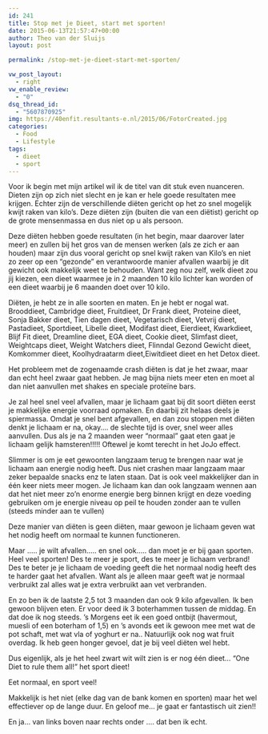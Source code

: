 ```yaml
---
id: 241
title: Stop met je Dieet, start met sporten!
date: 2015-06-13T21:57:47+00:00
author: Theo van der Sluijs
layout: post

permalink: /stop-met-je-dieet-start-met-sporten/

vw_post_layout:
  - right
vw_enable_review:
  - "0"
dsq_thread_id:
  - "5607870925"
img: https://40enfit.resultants-e.nl/2015/06/FotorCreated.jpg
categories:
  - Food
  - Lifestyle
tags:
  - dieet
  - sport
---
```

Voor ik begin met mijn artikel wil ik de titel van dit stuk even nuanceren. Dieten zijn op zich niet slecht en je kan er hele goede resultaten mee krijgen. Echter zijn de verschillende diëten gericht op het zo snel mogelijk kwijt raken van kilo’s. Deze diëten zijn (buiten die van een diëtist) gericht op de grote mensenmassa en dus niet op u als persoon.

Deze diëten hebben goede resultaten (in het begin, maar daarover later meer) en zullen bij het gros van de mensen werken (als ze zich er aan houden) maar zijn dus vooral gericht op snel kwijt raken van Kilo’s en niet zo zeer op een “gezonde” en verantwoorde manier afvallen waarbij je dit gewicht ook makkelijk weet te behouden. Want zeg nou zelf, welk dieet zou jij kiezen, een dieet waarmee je in 2 maanden 10 kilo lichter kan worden of een dieet waarbij je 6 maanden doet over 10 kilo.

<!--more-->


  
Diëten, je hebt ze in alle soorten en maten. En je hebt er nogal wat. Brooddieet, Cambridge dieet, Fruitdieet, Dr Frank dieet, Proteine dieet, Sonja Bakker dieet, Tien dagen dieet, Vegetarisch dieet, Vetvrij dieet, Pastadieet, Sportdieet, Libelle dieet, Modifast dieet, Eierdieet, Kwarkdieet, Blijf Fit dieet, Dreamline dieet, EGA dieet, Cookie dieet, Slimfast dieet, Weightcaps dieet, Weight Watchers dieet, Flinndal Gezond Gewicht dieet, Komkommer dieet, Koolhydraatarm dieet,Eiwitdieet dieet en het Detox dieet.

Het probleem met de zogenaamde crash diëten is dat je het zwaar, maar dan echt heel zwaar gaat hebben. Je mag bijna niets meer eten en moet al dan niet aanvullen met shakes en speciale proteïne bars.

Je zal heel snel veel afvallen, maar je lichaam gaat bij dit soort diëten eerst je makkelijke energie voorraad opmaken. En daarbij zit helaas deels je spiermassa. Omdat je snel bent afgevallen, en dan zou stoppen met diëten denkt je lichaam er na, okay…. de slechte tijd is over, snel weer alles aanvullen. Dus als je na 2 maanden weer “normaal” gaat eten gaat je lichaam gelijk hamsteren!!!!! Oftewel je komt terecht in het JoJo effect.

Slimmer is om je eet gewoonten langzaam terug te brengen naar wat je lichaam aan energie nodig heeft. Dus niet crashen maar langzaam maar zeker bepaalde snacks enz te laten staan. Dat is ook veel makkelijker dan in één keer niets meer mogen. Je lichaam kan dan ook langzaam wennen aan dat het niet meer zo’n enorme energie berg binnen krijgt en deze voeding gebruiken om je energie niveau op peil te houden zonder aan te vullen (steeds minder aan te vullen)

Deze manier van diëten is geen diëten, maar gewoon je lichaam geven wat het nodig heeft om normaal te kunnen functioneren.

Maar ….. je wilt afvallen….. en snel ook….. dan moet je er bij gaan sporten. Heel veel sporten! Des te meer je sport, des te meer je lichaam verbrand! Des te beter je je lichaam de voeding geeft die het normaal nodig heeft des te harder gaat het afvallen. Want als je alleen maar geeft wat je normaal verbruikt zal alles wat je extra verbruikt aan vet verbranden.

En zo ben ik de laatste 2,5 tot 3 maanden dan ook 9 kilo afgevallen. Ik ben gewoon blijven eten. Er voor deed ik 3 boterhammen tussen de middag. En dat doe ik nog steeds. ’s Morgens eet ik een goed ontbijt (havermout, muesli of een boterham of 1,5) en ’s avonds eet ik gewoon mee met wat de pot schaft, met wat vla of yoghurt er na.. Natuurlijk ook nog wat fruit overdag. Ik heb geen honger gevoel, dat je bij veel diëten wel hebt.

Dus eigenlijk, als je het heel zwart wit wilt zien is er nog één dieet… “One Diet to rule them all!” het sport dieet!

Eet normaal, en sport veel!

Makkelijk is het niet (elke dag van de bank komen en sporten) maar het wel effectiever op de lange duur. En geloof me… je gaat er fantastisch uit zien!!

En ja&#8230; van links boven naar rechts onder &#8230;. dat ben ik echt.